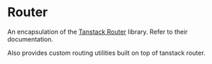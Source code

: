 # Router

An encapsulation of the [Tanstack Router](https://tanstack.com/router) library. Refer to their documentation.

Also provides custom routing utilities built on top of tanstack router.
